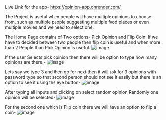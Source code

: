 Live Link for the app- https://opinion-app.onrender.com/

The Project is useful when people will have multiple opinions to choose from, such as multiple people suggesting multiple food places or even multiple movies and we need to select one.

The Home Page contains of Two options- Pick Opinion and Flip Coin. If we have to decided between two people then flip coin is useful and when more than 2 People than Pick Opinion is useful.
![image](https://github.com/saurabh4073/Opinion-App/assets/49804941/957b9822-f099-4d23-9d8e-67987c6ff7aa)

If the user Selects pick opinion then there will be option to type how many opinions are there.-
![image](https://github.com/saurabh4073/Opinion-App/assets/49804941/8fe46d8a-ffc9-4ffd-862e-5aa450f0ed04)

Lets say we type 3 and then go for next then it will ask for 3 opinions with password type so that second person should not see it easily but there is an option to see it using the eye button-
![image](https://github.com/saurabh4073/Opinion-App/assets/49804941/08ba226e-a510-4a39-9290-f2c623cfbdf4)

After typing all inputs and clicking on select random opinion Randomly one opinion will be selected-
![image](https://github.com/saurabh4073/Opinion-App/assets/49804941/cfa43feb-e583-47d1-833f-bbe429e04d7b)

For the second one which is Flip coin there we will have an option to flip a coin-
![image](https://github.com/saurabh4073/Opinion-App/assets/49804941/37e4edd1-f9c3-4db4-a62e-b8ba7494064a)
